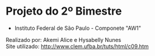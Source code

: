 # Projeto do 2º Bimestre

- Instituto Federal de São Paulo - Componete "AW1"

Realizado por: Akemi Alice e Hysabelly Nunes <br>
Site utilizado: http://www.clem.ufba.br/tuts/html/c09.htm

